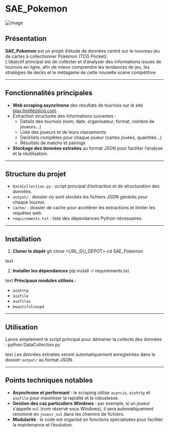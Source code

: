 # SAE_Pokemon

![image](https://github.com/user-attachments/assets/24f64275-78b6-4873-83cd-1cc67608d513)


## Présentation

**SAE_Pokemon** est un projet d’étude de données centré sur le nouveau jeu de cartes à collectionner Pokémon (TCG Pocket).  
L’objectif principal est de collecter et d’analyser des informations issues de tournois en ligne, afin de mieux comprendre les tendances de jeu, les stratégies de decks et le métagame de cette nouvelle scène compétitive.

---

## Fonctionnalités principales

- **Web scraping asynchrone** des résultats de tournois sur le site [play.limitlesstcg.com](https://play.limitlesstcg.com).
- Extraction structurée des informations suivantes :
  - Détails des tournois (nom, date, organisateur, format, nombre de joueurs…)
  - Liste des joueurs et de leurs classements
  - Decklists complètes pour chaque joueur (cartes jouées, quantités…)
  - Résultats de matchs et pairings
- **Stockage des données extraites** au format JSON pour faciliter l’analyse et la réutilisation.

---

## Structure du projet

- `DataCollection.py` : script principal d’extraction et de structuration des données.
- `output/` : dossier où sont stockés les fichiers JSON générés pour chaque tournoi.
- `cache/` : dossier de cache pour accélérer les extractions et limiter les requêtes web.
- `requirements.txt` : liste des dépendances Python nécessaires.

---

## Installation

1. **Cloner le dépôt**
git clone <URL_DU_DEPOT>
cd SAE_Pokemon

text

2. **Installer les dépendances**
pip install -r requirements.txt

text
**Principaux modules utilisés :**
- `aiohttp`
- `aiofile`
- `aiofiles`
- `beautifulsoup4`

---

## Utilisation

Lance simplement le script principal pour démarrer la collecte des données :
python DataCollection.py

text
Les données extraites seront automatiquement enregistrées dans le dossier `output/` au format JSON.

---

## Points techniques notables

- **Asynchrone et performant** : le scraping utilise `asyncio`, `aiohttp` et `aiofile` pour maximiser la rapidité et la robustesse.
- **Gestion des cas particuliers Windows** : par exemple, si un joueur s’appelle `nul` (nom réservé sous Windows), il sera automatiquement renommé en `joueur_nul` dans les chemins de fichiers.
- **Modularité** : le code est organisé en fonctions spécialisées pour faciliter la maintenance et l’évolution.
